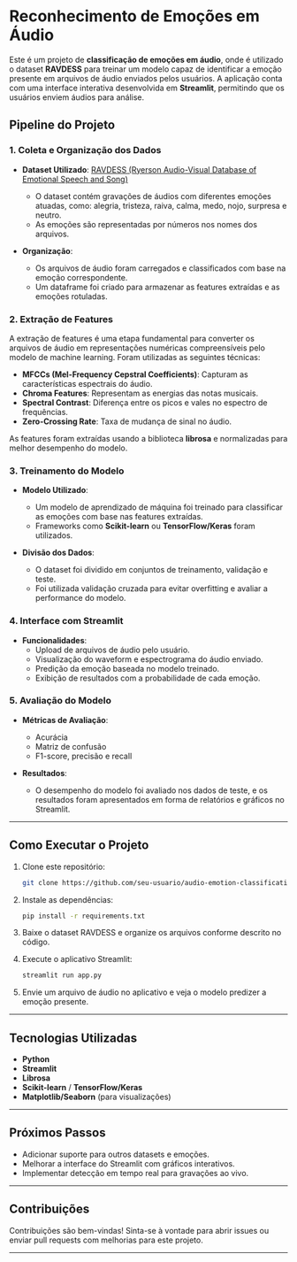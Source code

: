 # Reconhecimento de Emoções em Áudio

Este é um projeto de **classificação de emoções em áudio**, onde é utilizado o dataset **RAVDESS** para treinar um modelo capaz de identificar a emoção presente em arquivos de áudio enviados pelos usuários. A aplicação conta com uma interface interativa desenvolvida em **Streamlit**, permitindo que os usuários enviem áudios para análise.

## Pipeline do Projeto

### 1. Coleta e Organização dos Dados

- **Dataset Utilizado**: [RAVDESS (Ryerson Audio-Visual Database of Emotional Speech and Song)](https://zenodo.org/record/1188976)
  - O dataset contém gravações de áudios com diferentes emoções atuadas, como: alegria, tristeza, raiva, calma, medo, nojo, surpresa e neutro.
  - As emoções são representadas por números nos nomes dos arquivos.

- **Organização**:
  - Os arquivos de áudio foram carregados e classificados com base na emoção correspondente.
  - Um dataframe foi criado para armazenar as features extraídas e as emoções rotuladas.

### 2. Extração de Features

A extração de features é uma etapa fundamental para converter os arquivos de áudio em representações numéricas compreensíveis pelo modelo de machine learning. Foram utilizadas as seguintes técnicas:

- **MFCCs (Mel-Frequency Cepstral Coefficients)**: Capturam as características espectrais do áudio.
- **Chroma Features**: Representam as energias das notas musicais.
- **Spectral Contrast**: Diferença entre os picos e vales no espectro de frequências.
- **Zero-Crossing Rate**: Taxa de mudança de sinal no áudio.

As features foram extraídas usando a biblioteca **librosa** e normalizadas para melhor desempenho do modelo.

### 3. Treinamento do Modelo

- **Modelo Utilizado**:
  - Um modelo de aprendizado de máquina foi treinado para classificar as emoções com base nas features extraídas.
  - Frameworks como **Scikit-learn** ou **TensorFlow/Keras** foram utilizados.

- **Divisão dos Dados**:
  - O dataset foi dividido em conjuntos de treinamento, validação e teste.
  - Foi utilizada validação cruzada para evitar overfitting e avaliar a performance do modelo.

### 4. Interface com Streamlit

- **Funcionalidades**:
  - Upload de arquivos de áudio pelo usuário.
  - Visualização do waveform e espectrograma do áudio enviado.
  - Predição da emoção baseada no modelo treinado.
  - Exibição de resultados com a probabilidade de cada emoção.

### 5. Avaliação do Modelo

- **Métricas de Avaliação**:
  - Acurácia
  - Matriz de confusão
  - F1-score, precisão e recall

- **Resultados**:
  - O desempenho do modelo foi avaliado nos dados de teste, e os resultados foram apresentados em forma de relatórios e gráficos no Streamlit.

---

## Como Executar o Projeto

1. Clone este repositório:
   ```bash
   git clone https://github.com/seu-usuario/audio-emotion-classification.git
   ```

2. Instale as dependências:
   ```bash
   pip install -r requirements.txt
   ```

3. Baixe o dataset RAVDESS e organize os arquivos conforme descrito no código.

4. Execute o aplicativo Streamlit:
   ```bash
   streamlit run app.py
   ```

5. Envie um arquivo de áudio no aplicativo e veja o modelo predizer a emoção presente.

---

## Tecnologias Utilizadas

- **Python**
- **Streamlit**
- **Librosa**
- **Scikit-learn** / **TensorFlow/Keras**
- **Matplotlib/Seaborn** (para visualizações)

---

## Próximos Passos

- Adicionar suporte para outros datasets e emoções.
- Melhorar a interface do Streamlit com gráficos interativos.
- Implementar detecção em tempo real para gravações ao vivo.

---

## Contribuições

Contribuições são bem-vindas! Sinta-se à vontade para abrir issues ou enviar pull requests com melhorias para este projeto.

---

